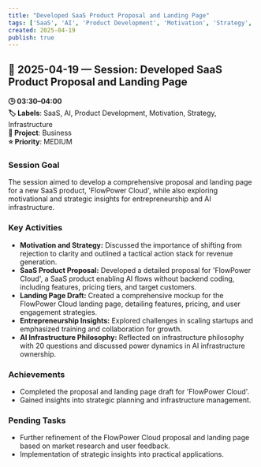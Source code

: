 ```yaml
---
title: "Developed SaaS Product Proposal and Landing Page"
tags: ['SaaS', 'AI', 'Product Development', 'Motivation', 'Strategy', 'Infrastructure']
created: 2025-04-19
publish: true
---
```


## 📅 2025-04-19 — Session: Developed SaaS Product Proposal and Landing Page

**🕒 03:30–04:00**  
**🏷️ Labels**: SaaS, AI, Product Development, Motivation, Strategy, Infrastructure  
**📂 Project**: Business  
**⭐ Priority**: MEDIUM  


### Session Goal
The session aimed to develop a comprehensive proposal and landing page for a new SaaS product, 'FlowPower Cloud', while also exploring motivational and strategic insights for entrepreneurship and AI infrastructure.

### Key Activities
- **Motivation and Strategy:** Discussed the importance of shifting from rejection to clarity and outlined a tactical action stack for revenue generation.
- **SaaS Product Proposal:** Developed a detailed proposal for 'FlowPower Cloud', a SaaS product enabling AI flows without backend coding, including features, pricing tiers, and target customers.
- **Landing Page Draft:** Created a comprehensive mockup for the FlowPower Cloud landing page, detailing features, pricing, and user engagement strategies.
- **Entrepreneurship Insights:** Explored challenges in scaling startups and emphasized training and collaboration for growth.
- **AI Infrastructure Philosophy:** Reflected on infrastructure philosophy with 20 questions and discussed power dynamics in AI infrastructure ownership.

### Achievements
- Completed the proposal and landing page draft for 'FlowPower Cloud'.
- Gained insights into strategic planning and infrastructure management.

### Pending Tasks
- Further refinement of the FlowPower Cloud proposal and landing page based on market research and user feedback.
- Implementation of strategic insights into practical applications.
